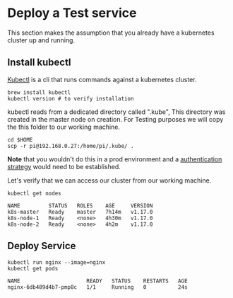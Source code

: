 # Deploy a Test service

This section makes the assumption that you already have a kubernetes cluster up and running.

## Install kubectl

[Kubectl](https://kubernetes.io/docs/reference/kubectl/overview/) is a cli that runs commands against a kubernetes cluster.

```
brew install kubectl
kubectl version # to verify installation
```

kubectl reads from a dedicated directory called ".kube",
This directory was created in the master node on creation.
For Testing purposes we will copy the this folder to our working machine.

```
cd $HOME
scp -r pi@192.168.0.27:/home/pi/.kube/ .
```

**Note** that you wouldn't do this in a prod environment and a [authentication strategy](https://kubernetes.io/docs/reference/access-authn-authz/authentication/#openid-connect-tokens) would need to be established.

Let's verify that we can access our cluster from our working machine.

```
kubectl get nodes

NAME         STATUS   ROLES    AGE     VERSION
k8s-master   Ready    master   7h14m   v1.17.0
k8s-node-1   Ready    <none>   4h30m   v1.17.0
k8s-node-2   Ready    <none>   4h2m    v1.17.0
```

## Deploy Service

```
kubectl run nginx --image=nginx
kubectl get pods

NAME                     READY   STATUS    RESTARTS   AGE
nginx-6db489d4b7-pmp8c   1/1     Running   0          24s
```